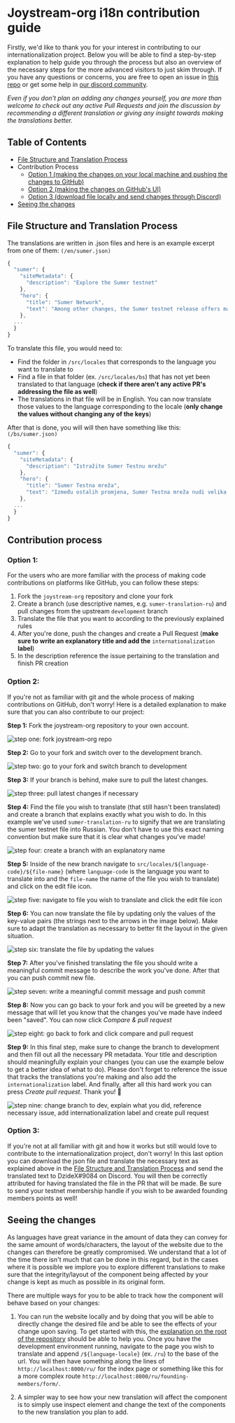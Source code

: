 # Joystream-org i18n contribution guide

Firstly, we'd like to thank you for your interest in contributing to our internationalization project. Below you will be able to find a step-by-step explanation to help guide you through the process but also an overview of the necessary steps for the more advanced visitors to just skim through. If you have any questions or concerns, you are free to open an issue in [this repo](https://github.com/Joystream/joystream-org/issues) or get some help in [our discord community](https://discord.com/invite/DE9UN3YpRP).

*Even if you don't plan on adding any changes yourself, you are more than welcome to check out any active Pull Requests and join the discussion by recommending a different translation or giving any insight towards making the translations better.*

## Table of Contents

- [File Structure and Translation Process](#file-structure-and-translation-process)
- Contribution Process
  - [Option 1 (making the changes on your local machine and pushing the changes to GitHub)](#option-1)
  - [Option 2 (making the changes on GitHub's UI)](#option-2)
  - [Option 3 (download file locally and send changes through Discord)](#option-3)
- [Seeing the changes](#seeing-the-changes)

## File Structure and Translation Process 

The translations are written in .json files and here is an example excerpt from one of them: `(/en/sumer.json)`

```js
{
  "sumer": {
    "siteMetadata": {
      "description": "Explore the Sumer testnet"
    },
    "hero": {
      "title": "Sumer Network",
      "text": "Among other changes, the Sumer testnet release offers major improvements to content uploads through our playback app."
    },
  ...
  }
}
```
To translate this file, you would need to:
- Find the folder in `/src/locales` that corresponds to the language you want to translate to
- Find a file in that folder (ex. `/src/locales/bs`) that has not yet been translated to that language (**check if there aren't any active PR's addressing the file as well**)
- The translations in that file will be in English. You can now translate those values to the language corresponding to the locale (**only change the values without changing any of the keys**)

After that is done, you will will then have something like this: `(/bs/sumer.json)`

```js
{
  "sumer": {
    "siteMetadata": {
      "description": "Istražite Sumer Testnu mrežu"
    },
    "hero": {
      "title": "Sumer Testna mreža",
      "text": "Između ostalih promjena, Sumer Testna mreža nudi velika poboljšanja pri prijenosu sadržaja putem naše aplikacije za reprodukciju."
    },
  ...
  }
}
```

## Contribution process

### Option 1:
For the users who are more familiar with the process of making code contributions on platforms like GitHub, you can follow these steps:

1. Fork the `joystream-org` repository and clone your fork
2. Create a branch (use descriptive names, e.g. `sumer-translation-ru`) and pull changes from the upstream `development` branch
3. Translate the file that you want to according to the previously explained rules
4. After you're done, push the changes and create a Pull Request (**make sure to write an explanatory title and add the** `internationalization` **label**)
5. In the description reference the issue pertaining to the translation and finish PR creation


### Option 2:
If you're not as familiar with git and the whole process of making contributions on GitHub, don't worry! Here is a detailed explanation to make sure that you can also contribute to our project:

**Step 1:** Fork the joystream-org repository to your own account.

![step one: fork joystream-org repo](../assets/images/i18n-readme/step-one.png)

**Step 2:** Go to your fork and switch over to the development branch.

![step two: go to your fork and switch branch to development](../assets/images/i18n-readme/step-two.png)

**Step 3:** If your branch is behind, make sure to pull the latest changes.

![step three: pull latest changes if necessary](../assets/images/i18n-readme/step-three.png)

**Step 4:** Find the file you wish to translate (that still hasn't been translated) and create a branch that explains exactly what you wish to do. In this example we've used `sumer-translation-ru` to signify that we are translating the sumer testnet file into Russian. You don't have to use this exact naming convention but make sure that it is clear what changes you've made!

![step four: create a branch with an explanatory name](../assets/images/i18n-readme/step-four.png)

**Step 5:** Inside of the new branch navigate to `src/locales/${language-code}/${file-name}` (where `language-code` is the language you want to translate into and the `file-name` the name of the file you wish to translate) and click on the edit file icon.

![step five: navigate to file you wish to translate and click the edit file icon](../assets/images/i18n-readme/step-five.png)

**Step 6:** You can now translate the file by updating only the values of the key-value pairs (the strings next to the arrows in the image below). Make sure to adapt the translation as necessary to better fit the layout in the given situation.

![step six: translate the file by updating the values](../assets/images/i18n-readme/step-six.png)

**Step 7:** After you've finished translating the file you should write a meaningful commit message to describe the work you've done. After that you can push commit new file.

![step seven: write a meaningful commit message and push commit](../assets/images/i18n-readme/step-seven.png)

**Step 8:** Now you can go back to your fork and you will be greeted by a new message that will let you know that the changes you've made have indeed been "saved". You can now click *Compare & pull request*

![step eight: go back to fork and click compare and pull request](../assets/images/i18n-readme/step-eight.png)

**Step 9:** In this final step, make sure to change the branch to development and then fill out all the necessary PR metadata. Your title and description should meaningfully explain your changes (you can use the example below to get a better idea of what to do). Please don't forget to reference the issue that tracks the translations you're making and also add the `internationalization` label. And finally, after all this hard work you can press *Create pull request*. Thank you! 🎉

![step nine: change branch to dev, explain what you did, reference necessary issue, add internationalization label and create pull request](../assets/images/i18n-readme/step-nine.png)


### Option 3:
If you're not at all familiar with git and how it works but still would love to contribute to the internationalization project, don't worry! In this last option you can download the json file and translate the necessary text as explained above in the [File Structure and Translation Process](#file-structure-and-translation-process) and send the translated text to DzideX#9084 on Discord. You will then be correctly attributed for having translated the file in the PR that will be made. Be sure to send your testnet membership handle if you wish to be awarded founding members points as well!

## Seeing the changes

As languages have great variance in the amount of data they can convey for the same amount of words/characters, the layout of the website due to the changes can therefore be greatly compromised. We understand that a lot of the time there isn't much that can be done in this regard, but in the cases where it is possible we implore you to explore different translations to make sure that the integrity/layout of the component being affected by your change is kept as much as possible in its original form.

There are multiple ways for you to be able to track how the component will behave based on your changes:

1. You can run the website locally and by doing that you will be able to directly change the desired file and be able to see the effects of your change upon saving. To get started with this, the [explanation on the root of the repository](https://github.com/Joystream/joystream-org) should be able to help you. Once you have the development environment running, navigate to the page you wish to translate and append `/${language-locale}` (ex. `/ru`) to the base of the url. You will then have something along the lines of `http://localhost:8000/ru/` for the index page or something like this for a more complex route `http://localhost:8000/ru/founding-members/form/`.

2. A simpler way to see how your new translation will affect the component is to simply use inspect element and change the text of the components to the new translation you plan to add.
